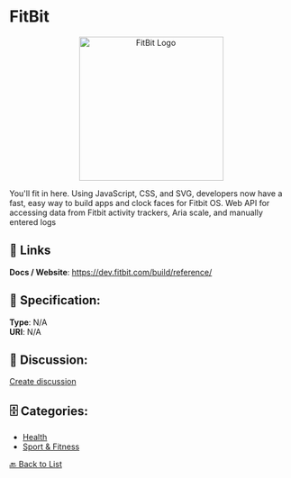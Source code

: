 # FitBit
<p align="center">
    <img width="256" src="https://raw.githubusercontent.com/apis-list/apis-list/main/apis/fitbit/logo_256x256.png" alt="FitBit Logo"/>
</p>

You'll fit in here. Using JavaScript, CSS, and SVG, developers now have a fast, easy way to build apps and clock faces for Fitbit OS. Web API for accessing data from Fitbit activity trackers, Aria scale, and manually entered logs

##  🔗 Links
**Docs / Website**: https://dev.fitbit.com/build/reference/

## 🧬 Specification:
**Type**: N/A  
**URI**: N/A

## 💬 Discussion:
[Create discussion](https://github.com/apis-list/apis-list/discussions/new)

## 🗄️ Categories:
- [Health](https://github.com/apis-list/apis-list#health)
- [Sport & Fitness](https://github.com/apis-list/apis-list#sport--fitness)




[🔙 Back to List](https://github.com/apis-list/apis-list)
